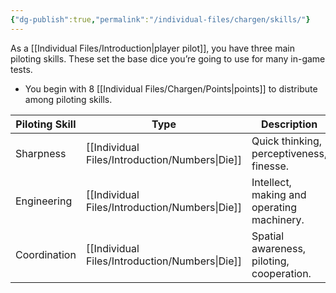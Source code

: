 ```yaml
---
{"dg-publish":true,"permalink":"/individual-files/chargen/skills/"}
---
```


As a [[Individual Files/Introduction\|player pilot]], you have three main piloting skills. These set the base dice you’re going to use for many in-game tests. 
* You begin with 8 [[Individual Files/Chargen/Points\|points]] to distribute among piloting skills.

| Piloting Skill | Type           | Description                                |
| -------------- | -------------- | ------------------------------------------ |
| Sharpness      | [[Individual Files/Introduction/Numbers\|Die]] | Quick thinking, perceptiveness, finesse.   |
| Engineering    | [[Individual Files/Introduction/Numbers\|Die]] | Intellect, making and operating machinery. |
| Coordination   | [[Individual Files/Introduction/Numbers\|Die]] | Spatial awareness, piloting, cooperation.  |
